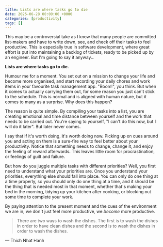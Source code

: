 ```yaml
---
title: Lists are where tasks go to die
date: 2025-06-28 00:00:00 +0000
categories: [productivity]
tags: []
---
```


This may be a controversial take as I know that many people are committed list-makers and have to write down, see, and check off their tasks to feel productive. This is especially true in software development, where great effort is put into maintaining a backlog of tickets, ready to be picked up by an engineer. But I'm going to say it anyway...

**Lists are where tasks go to die.**

Humour me for a moment. You set out on a mission to change your life and become more organised, and start recording your daily chores and work items in your favourite task management app. "Boom!", you think. But when it comes to actually carrying them out, for some reason you just can't stick to the schedule. This is normal and is aligned with human nature, but it comes to many as a surprise. Why does this happen?

The reason is quite simple. By compiling your tasks into a list, you are creating emotional and time distance between yourself and the work that needs to be carried out. You're saying to yourself, "I can't do this now, but I will do it later". But later never comes.

I say that if it's worth doing, it's worth doing now. Picking up on cues around you and acting on them is a sure-fire way to feel better about your productivity. Notice that something needs to change, change it, and enjoy the feeling of reward afterwards. This leaves little room for procrastination, or feelings of guilt and failure.

But how do you juggle multiple tasks with different priorities? Well, you first need to understand what your priorities are. Once you understand your priorities, everything else should fall into place. You can only do one thing at a time properly, so you should only do one thing at a time, and it should be the thing that is needed most in that moment, whether that's making your bed in the morning, tidying up your kitchen after cooking, or blocking out some time to complete your work.

By paying attention to the present moment and the cues of the environment we are in, we don't just feel more productive, we *become* more productive.


> There are two ways to wash the dishes. The first is to wash the dishes in order to have clean dishes and the second is to wash the dishes in order to wash the dishes.

&mdash; Thich Nhat Hanh